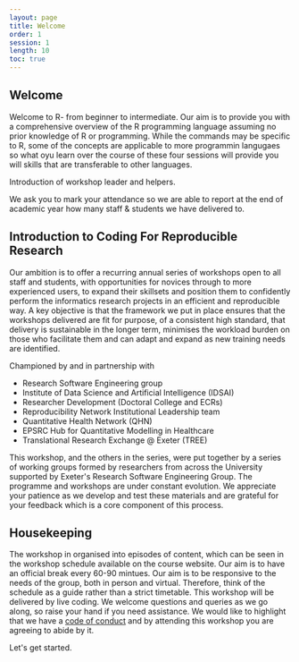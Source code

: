 ```yaml
---
layout: page
title: Welcome
order: 1
session: 1
length: 10
toc: true
---
```


## Welcome

Welcome to R- from beginner to intermediate. Our aim is to provide you with a comprehensive overview of the R programming language assuming no prior knowledge of R or programming. While the commands may be specific to R, some of the concepts are applicable to more programmin langugaes so what oyu learn over the course of these four sessions will provide you will skills that are transferable to other languages. 

Introduction of workshop leader and helpers.

We ask you to mark your attendance so we are able to report at the end of academic year how many staff & students we have delivered to. 

## Introduction to Coding For Reproducible Research

Our ambition is to offer a recurring annual series of workshops open to all staff and students, with opportunities for novices through to more experienced users, to expand their skillsets and position them to confidently perform the informatics research projects in an efficient and reproducible way. A key objective is that the framework we put in place ensures that the workshops delivered are fit for purpose, of a consistent high standard, that delivery is sustainable in the longer term, minimises the workload burden on those who facilitate them and can adapt and expand as new training needs are identified.

Championed by and in partnership with

- Research Software Engineering group
- Institute of Data Science and Artificial Intelligence (IDSAI)
- Researcher Development (Doctoral College and ECRs)
- Reproducibility Network Institutional Leadership team
- Quantitative Health Network (QHN) 
- EPSRC Hub for Quantitative Modelling in Healthcare
- Translational Research Exchange @ Exeter (TREE)


This workshop, and the others in the series, were put together by a series of working groups formed by researchers from across the University supported by Exeter's Research Software Engineering Group. The programme and workshops are under constant evolution. We appreciate your patience as we develop and test these materials and are grateful for your feedback which is a core component of this process. 


## Housekeeping

The workshop in organised into episodes of content, which can be seen in the workshop schedule available on the course website. Our aim is to have an official break every 60-90 mintues. Our aim is to be responsive to the needs of the group, both in person and virtual. Therefore, think of the schedule as a guide rather than a strict timetable. This workshop will be delivered by live coding. We welcome questions and queries as we go along, so raise your hand if you need assistance. We would like to highlight that we have a [code of conduct](https://uniexeterrse.github.io/intro-to-r/code.html) and by attending this workshop you are agreeing to abide by it. 

Let's get started.
